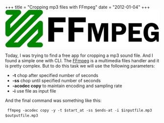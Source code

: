+++
title = "Cropping mp3 files with FFmpeg"
date = "2012-01-04"
+++
![](/img/ffmpeg-logo.png)

Today, I was trying to find a free app for cropping a mp3 sound file.
And I found a simple one with CLI. The [FFmpeg](http://ffmpeg.org/) is a
multimedia files handler and it is pretty complex. But to do this task
we will use the following parameters:

-   **-t** chop after specified number of seconds
-   **-ss** chop until specified number of seconds
-   **-acodec copy** to maintain encoding and sampling rate
-   **-i** use file as input file

And the final command was something like this:

` ffmpeg -acodec copy -y -t $start_at -ss $ends-at -i $inputfile.mp3 $outputfile.mp3`
